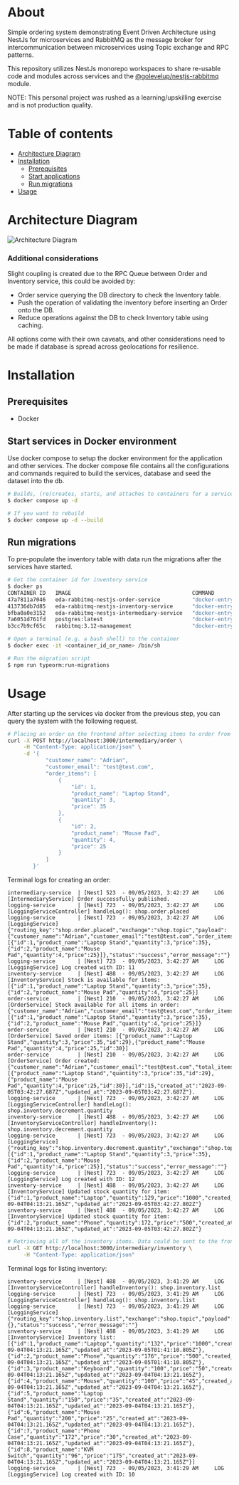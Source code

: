 # About

Simple ordering system demonstrating Event Driven Architecture using NestJs for microservices and RabbitMQ as the message broker for intercommunication between microservices using Topic exchange and RPC patterns.

This repository utilizes NestJs monorepo workspaces to share re-usable code and modules across services and the [@golevelup/nestjs-rabbitmq](https://www.npmjs.com/package/@golevelup/nestjs-rabbitmq) module.

NOTE: This personal project was rushed as a learning/upskilling exercise and is not production quality.

# Table of contents

<!--ts-->

- [Architecture Diagram](#architecture-diagram)
- [Installation](#installation)
  - [Prerequisites](#prerequisites)
  - [Start applications](#start-applications)
  - [Run migrations](#run-migrations)
- [Usage](#usage)
<!--te-->

# Architecture Diagram

![Architecture Diagram](/docs/architecture.png)

### Additional considerations

Slight coupling is created due to the RPC Queue between Order and Inventory service, this could be avoided by:

- Order service querying the DB directory to check the Inventory table.
- Push the operation of validating the inventory before inserting an Order onto the DB.
- Reduce operations against the DB to check Inventory table using caching.

All options come with their own caveats, and other considerations need to be made if database is spread across geolocations for resilience.

# Installation

## Prerequisites

- Docker

## Start services in Docker environment

Use docker compose to setup the docker environment for the application and other services. The docker compose file contains all the configurations and commands required to build the services, database and seed the dataset into the db.

```bash
# Builds, (re)creates, starts, and attaches to containers for a service in detached mode. Ommit -d if you don't want to run in detached mode.
$ docker compose up -d

# If you want to rebuild
$ docker compose up -d --build
```

## Run migrations

To pre-populate the inventory table with data run the migrations after the services have started.

```bash
# Get the container id for inventory service
$ docker ps
CONTAINER ID   IMAGE                                      COMMAND                  CREATED          STATUS                    PORTS                                                                                                         NAMES
47a7811a7046   eda-rabbitmq-nestjs-order-service          "docker-entrypoint.s…"   48 minutes ago   Up 46 minutes                                                                                                                           order-service
413736db7d85   eda-rabbitmq-nestjs-inventory-service      "docker-entrypoint.s…"   48 minutes ago   Up 46 minutes                                                                                                                           inventory-service
bfba0a0e3152   eda-rabbitmq-nestjs-intermediary-service   "docker-entrypoint.s…"   48 minutes ago   Up 46 minutes             0.0.0.0:3000->3000/tcp                                                                                        intermediary-service
7a6051d761fd   postgres:latest                            "docker-entrypoint.s…"   48 minutes ago   Up 47 minutes             0.0.0.0:5432->5432/tcp                                                                                        shopdb
b3cc7b9cf65c   rabbitmq:3.12-management                   "docker-entrypoint.s…"   48 minutes ago   Up 47 minutes (healthy)   4369/tcp, 5671/tcp, 0.0.0.0:5672->5672/tcp, 15671/tcp, 15691-15692/tcp, 25672/tcp, 0.0.0.0:15672->15672/tcp   rabbitmq

# Open a terminal (e.g. a bash shell) to the container
$ docker exec -it <container_id_or_name> /bin/sh

# Run the migration script
$ npm run typeorm:run-migrations
```

# Usage

After starting up the services via docker from the previous step, you can query the system with the following request.

```bash
# Placing an order on the frontend after selecting items to order from the displayed inventory.
curl -X POST http://localhost:3000/intermediary/order \
     -H "Content-Type: application/json" \
     -d '{
            "customer_name": "Adrian",
            "customer_email": "test@test.com",
            "order_items": [
                {
                    "id": 1,
                    "product_name": "Laptop Stand",
                    "quantity": 3,
                    "price": 35
                },
                {
                    "id": 2,
                    "product_name": "Mouse Pad",
                    "quantity": 4,
                    "price": 25
                }
            ]
        }'
```

Terminal logs for creating an order:
```
intermediary-service  | [Nest] 523  - 09/05/2023, 3:42:27 AM     LOG [IntermediaryService] Order successfully published.
logging-service       | [Nest] 723  - 09/05/2023, 3:42:27 AM     LOG [LoggingServiceController] handleLog(): shop.order.placed
logging-service       | [Nest] 723  - 09/05/2023, 3:42:27 AM     LOG [LoggingService] {"routing_key":"shop.order.placed","exchange":"shop.topic","payload":{"customer_name":"Adrian","customer_email":"test@test.com","order_items":[{"id":1,"product_name":"Laptop Stand","quantity":3,"price":35},{"id":2,"product_name":"Mouse Pad","quantity":4,"price":25}]},"status":"success","error_message":""}
logging-service       | [Nest] 723  - 09/05/2023, 3:42:27 AM     LOG [LoggingService] Log created with ID: 11
inventory-service     | [Nest] 488  - 09/05/2023, 3:42:27 AM     LOG [InventoryService] Stock is available for items: [{"id":1,"product_name":"Laptop Stand","quantity":3,"price":35},{"id":2,"product_name":"Mouse Pad","quantity":4,"price":25}]
order-service         | [Nest] 210  - 09/05/2023, 3:42:27 AM     LOG [OrderService] Stock available for all items in order: {"customer_name":"Adrian","customer_email":"test@test.com","order_items":[{"id":1,"product_name":"Laptop Stand","quantity":3,"price":35},{"id":2,"product_name":"Mouse Pad","quantity":4,"price":25}]}
order-service         | [Nest] 210  - 09/05/2023, 3:42:27 AM     LOG [OrderService] Saved order items: [{"product_name":"Laptop Stand","quantity":3,"price":35,"id":29},{"product_name":"Mouse Pad","quantity":4,"price":25,"id":30}]
order-service         | [Nest] 210  - 09/05/2023, 3:42:27 AM     LOG [OrderService] Order created: {"customer_name":"Adrian","customer_email":"test@test.com","total_items":7,"total_value":205,"order_items":[{"product_name":"Laptop Stand","quantity":3,"price":35,"id":29},{"product_name":"Mouse Pad","quantity":4,"price":25,"id":30}],"id":15,"created_at":"2023-09-05T03:42:27.687Z","updated_at":"2023-09-05T03:42:27.687Z"}.
logging-service       | [Nest] 723  - 09/05/2023, 3:42:27 AM     LOG [LoggingServiceController] handleLog(): shop.inventory.decrement.quantity
inventory-service     | [Nest] 488  - 09/05/2023, 3:42:27 AM     LOG [InventoryServiceController] handleInventory(): shop.inventory.decrement.quantity
logging-service       | [Nest] 723  - 09/05/2023, 3:42:27 AM     LOG [LoggingService] {"routing_key":"shop.inventory.decrement.quantity","exchange":"shop.topic","payload":[{"id":1,"product_name":"Laptop Stand","quantity":3,"price":35},{"id":2,"product_name":"Mouse Pad","quantity":4,"price":25}],"status":"success","error_message":""}
logging-service       | [Nest] 723  - 09/05/2023, 3:42:27 AM     LOG [LoggingService] Log created with ID: 12
inventory-service     | [Nest] 488  - 09/05/2023, 3:42:27 AM     LOG [InventoryService] Updated stock quantity for item: {"id":1,"product_name":"Laptop","quantity":129,"price":"1000","created_at":"2023-09-04T04:13:21.165Z","updated_at":"2023-09-05T03:42:27.802Z"}
inventory-service     | [Nest] 488  - 09/05/2023, 3:42:27 AM     LOG [InventoryService] Updated stock quantity for item: {"id":2,"product_name":"Phone","quantity":172,"price":"500","created_at":"2023-09-04T04:13:21.165Z","updated_at":"2023-09-05T03:42:27.802Z"}
```


```bash
# Retrieving all of the inventory items. Data could be sent to the frontend using Webhooks.
curl -X GET http://localhost:3000/intermediary/inventory \
     -H "Content-Type: application/json"
```

Terminal logs for listing inventory:
```
inventory-service     | [Nest] 488  - 09/05/2023, 3:41:29 AM     LOG [InventoryServiceController] handleInventory(): shop.inventory.list
logging-service       | [Nest] 723  - 09/05/2023, 3:41:29 AM     LOG [LoggingServiceController] handleLog(): shop.inventory.list
logging-service       | [Nest] 723  - 09/05/2023, 3:41:29 AM     LOG [LoggingService] {"routing_key":"shop.inventory.list","exchange":"shop.topic","payload":{},"status":"success","error_message":""}
inventory-service     | [Nest] 488  - 09/05/2023, 3:41:29 AM     LOG [InventoryService] Inventory list: [{"id":1,"product_name":"Laptop","quantity":"132","price":"1000","created_at":"2023-09-04T04:13:21.165Z","updated_at":"2023-09-05T01:41:10.805Z"},{"id":2,"product_name":"Phone","quantity":"176","price":"500","created_at":"2023-09-04T04:13:21.165Z","updated_at":"2023-09-05T01:41:10.805Z"},{"id":3,"product_name":"Keyboard","quantity":"100","price":"50","created_at":"2023-09-04T04:13:21.165Z","updated_at":"2023-09-04T04:13:21.165Z"},{"id":4,"product_name":"Mouse","quantity":"100","price":"45","created_at":"2023-09-04T04:13:21.165Z","updated_at":"2023-09-04T04:13:21.165Z"},{"id":5,"product_name":"Laptop Stand","quantity":"150","price":"35","created_at":"2023-09-04T04:13:21.165Z","updated_at":"2023-09-04T04:13:21.165Z"},{"id":6,"product_name":"Mouse Pad","quantity":"200","price":"25","created_at":"2023-09-04T04:13:21.165Z","updated_at":"2023-09-04T04:13:21.165Z"},{"id":7,"product_name":"Phone Case","quantity":"172","price":"30","created_at":"2023-09-04T04:13:21.165Z","updated_at":"2023-09-04T04:13:21.165Z"},{"id":8,"product_name":"KVM Switch","quantity":"96","price":"175","created_at":"2023-09-04T04:13:21.165Z","updated_at":"2023-09-04T04:13:21.165Z"}]
logging-service       | [Nest] 723  - 09/05/2023, 3:41:29 AM     LOG [LoggingService] Log created with ID: 10
```
